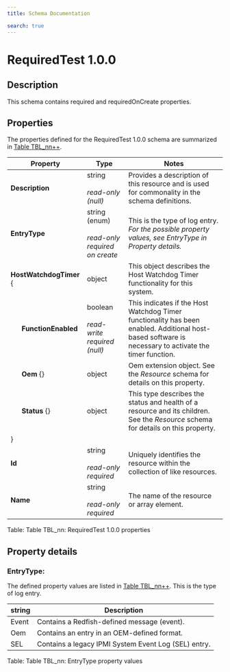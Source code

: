 ```yaml
---
title: Schema Documentation

search: true
---
```



# RequiredTest 1.0.0

## Description

This schema contains required and requiredOnCreate properties.


## Properties

The properties defined for the RequiredTest 1.0.0 schema are summarized in [Table TBL_nn++](#table_TBL_nn "RequiredTest 1.0.0 properties").

|Property     |Type     |Notes     |
| --- | --- | --- |
| **Description** | string<br><br>*read-only<br>(null)* | Provides a description of this resource and is used for commonality  in the schema definitions. |
| **EntryType** | string<br>(enum)<br><br>*read-only required on create* | This is the type of log entry. *For the possible property values, see EntryType in Property details.* |
| **HostWatchdogTimer** { | object | This object describes the Host Watchdog Timer functionality for this system. |
| &nbsp;&nbsp;&nbsp;&nbsp;&nbsp;&nbsp;**FunctionEnabled** | boolean<br><br>*read-write required<br>(null)* | This indicates if the Host Watchdog Timer functionality has been enabled. Additional host-based software is necessary to activate the timer function. |
| &nbsp;&nbsp;&nbsp;&nbsp;&nbsp;&nbsp;**Oem** {} | object | Oem extension object. See the *Resource* schema for details on this property. |
| &nbsp;&nbsp;&nbsp;&nbsp;&nbsp;&nbsp;**Status** {} | object | This type describes the status and health of a resource and its children. See the *Resource* schema for details on this property. |
| } |   |   |
| **Id** | string<br><br>*read-only required* | Uniquely identifies the resource within the collection of like resources. |
| **Name** | string<br><br>*read-only required* | The name of the resource or array element. |
Table: Table TBL_nn: <a name=table_TBL_nn>RequiredTest 1.0.0 properties</a>


## Property details

### EntryType:

The defined property values are listed in [Table TBL_nn++](#table_TBL_nn "EntryType property values").
This is the type of log entry.

| string | Description |
| --- | --- |
| Event | Contains a Redfish-defined message (event). |
| Oem | Contains an entry in an OEM-defined format. |
| SEL | Contains a legacy IPMI System Event Log (SEL) entry. |
Table: Table TBL_nn: <a name=table_TBL_nn>EntryType property values</a>